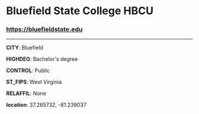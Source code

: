 # Bluefield State College HBCU
### https://bluefieldstate.edu
---
**CITY**: Bluefield

**HIGHDEG**: Bachelor's degree

**CONTROL**: Public

**ST_FIPS**: West Virginia

**RELAFFIL**: None

**location**: 37.265732, -81.239037